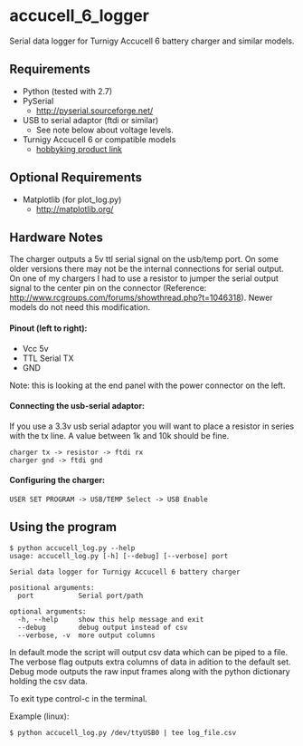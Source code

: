 accucell_6_logger
=================

Serial data logger for Turnigy Accucell 6 battery charger and similar models.


Requirements
------------

- Python (tested with 2.7)
- PySerial
  - http://pyserial.sourceforge.net/
- USB to serial adaptor (ftdi or similar)
  - See note below about voltage levels.
- Turnigy Accucell 6 or compatible models
  - [hobbyking product link](http://hobbyking.com/hobbyking/store/__18066__Turnigy_Accucel_6_50W_6A_Balancer_Charger_w_Accessories_US_Warehouse_.html)

Optional Requirements
---------------------

- Matplotlib (for plot_log.py)
   - http://matplotlib.org/

Hardware Notes
--------------

The charger outputs a 5v ttl serial signal on the usb/temp port.  On some older versions there may not be the internal connections for serial output.  On one of my chargers I had to use a resistor to jumper the serial output signal to the center pin on the connector (Reference: http://www.rcgroups.com/forums/showthread.php?t=1046318).  Newer models do not need this modification.

#### Pinout (left to right):
- Vcc 5v
- TTL Serial TX
- GND

Note: this is looking at the end panel with the power connector on the left.

#### Connecting the usb-serial adaptor:

If you use a 3.3v usb serial adaptor you will want to place a resistor in series with the tx line.  A value between 1k and 10k should be fine.

~~~
charger tx -> resistor -> ftdi rx
charger gnd -> ftdi gnd
~~~

#### Configuring the charger:

~~~
USER SET PROGRAM -> USB/TEMP Select -> USB Enable
~~~

Using the program
-----------------

~~~
$ python accucell_log.py --help
usage: accucell_log.py [-h] [--debug] [--verbose] port

Serial data logger for Turnigy Accucell 6 battery charger

positional arguments:
  port           Serial port/path

optional arguments:
  -h, --help     show this help message and exit
  --debug        debug output instead of csv
  --verbose, -v  more output columns
~~~

In default mode the script will output csv data which can be piped to a file.  The verbose flag outputs extra columns of data in adition to the default set.  Debug mode outputs the raw input frames along with the python dictionary holding the csv data.

To exit type control-c in the terminal.

Example (linux):

~~~
$ python accucell_log.py /dev/ttyUSB0 | tee log_file.csv
~~~
